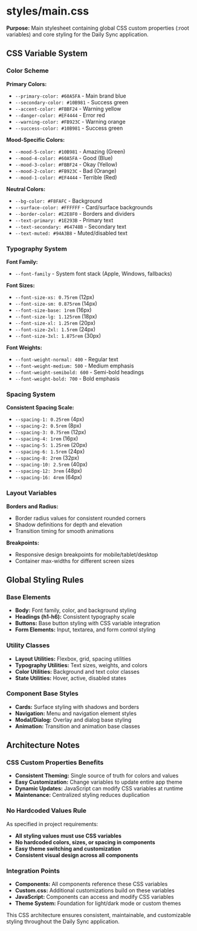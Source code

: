 # styles/main.css

**Purpose:** Main stylesheet containing global CSS custom properties (:root variables) and core styling for the Daily Sync application.

## CSS Variable System

### Color Scheme
**Primary Colors:**
- `--primary-color: #60A5FA` - Main brand blue
- `--secondary-color: #10B981` - Success green
- `--accent-color: #FBBF24` - Warning yellow
- `--danger-color: #EF4444` - Error red
- `--warning-color: #FB923C` - Warning orange
- `--success-color: #10B981` - Success green

**Mood-Specific Colors:**
- `--mood-5-color: #10B981` - Amazing (Green)
- `--mood-4-color: #60A5FA` - Good (Blue)
- `--mood-3-color: #FBBF24` - Okay (Yellow)
- `--mood-2-color: #FB923C` - Bad (Orange)
- `--mood-1-color: #EF4444` - Terrible (Red)

**Neutral Colors:**
- `--bg-color: #F8FAFC` - Background
- `--surface-color: #FFFFFF` - Card/surface backgrounds
- `--border-color: #E2E8F0` - Borders and dividers
- `--text-primary: #1E293B` - Primary text
- `--text-secondary: #64748B` - Secondary text
- `--text-muted: #94A3B8` - Muted/disabled text

### Typography System
**Font Family:**
- `--font-family` - System font stack (Apple, Windows, fallbacks)

**Font Sizes:**
- `--font-size-xs: 0.75rem` (12px)
- `--font-size-sm: 0.875rem` (14px)
- `--font-size-base: 1rem` (16px)
- `--font-size-lg: 1.125rem` (18px)
- `--font-size-xl: 1.25rem` (20px)
- `--font-size-2xl: 1.5rem` (24px)
- `--font-size-3xl: 1.875rem` (30px)

**Font Weights:**
- `--font-weight-normal: 400` - Regular text
- `--font-weight-medium: 500` - Medium emphasis
- `--font-weight-semibold: 600` - Semi-bold headings
- `--font-weight-bold: 700` - Bold emphasis

### Spacing System
**Consistent Spacing Scale:**
- `--spacing-1: 0.25rem` (4px)
- `--spacing-2: 0.5rem` (8px)
- `--spacing-3: 0.75rem` (12px)
- `--spacing-4: 1rem` (16px)
- `--spacing-5: 1.25rem` (20px)
- `--spacing-6: 1.5rem` (24px)
- `--spacing-8: 2rem` (32px)
- `--spacing-10: 2.5rem` (40px)
- `--spacing-12: 3rem` (48px)
- `--spacing-16: 4rem` (64px)

### Layout Variables
**Borders and Radius:**
- Border radius values for consistent rounded corners
- Shadow definitions for depth and elevation
- Transition timing for smooth animations

**Breakpoints:**
- Responsive design breakpoints for mobile/tablet/desktop
- Container max-widths for different screen sizes

## Global Styling Rules

### Base Elements
- **Body:** Font family, color, and background styling
- **Headings (h1-h6):** Consistent typography scale
- **Buttons:** Base button styling with CSS variable integration
- **Form Elements:** Input, textarea, and form control styling

### Utility Classes
- **Layout Utilities:** Flexbox, grid, spacing utilities
- **Typography Utilities:** Text sizes, weights, and colors
- **Color Utilities:** Background and text color classes
- **State Utilities:** Hover, active, disabled states

### Component Base Styles
- **Cards:** Surface styling with shadows and borders
- **Navigation:** Menu and navigation element styles
- **Modal/Dialog:** Overlay and dialog base styling
- **Animation:** Transition and animation base classes

## Architecture Notes

### CSS Custom Properties Benefits
- **Consistent Theming:** Single source of truth for colors and values
- **Easy Customization:** Change variables to update entire app theme
- **Dynamic Updates:** JavaScript can modify CSS variables at runtime
- **Maintenance:** Centralized styling reduces duplication

### No Hardcoded Values Rule
As specified in project requirements:
- **All styling values must use CSS variables**
- **No hardcoded colors, sizes, or spacing in components**
- **Easy theme switching and customization**
- **Consistent visual design across all components**

### Integration Points
- **Components:** All components reference these CSS variables
- **Custom.css:** Additional customizations build on these variables
- **JavaScript:** Components can access and modify CSS variables
- **Theme System:** Foundation for light/dark mode or custom themes

This CSS architecture ensures consistent, maintainable, and customizable styling throughout the Daily Sync application.